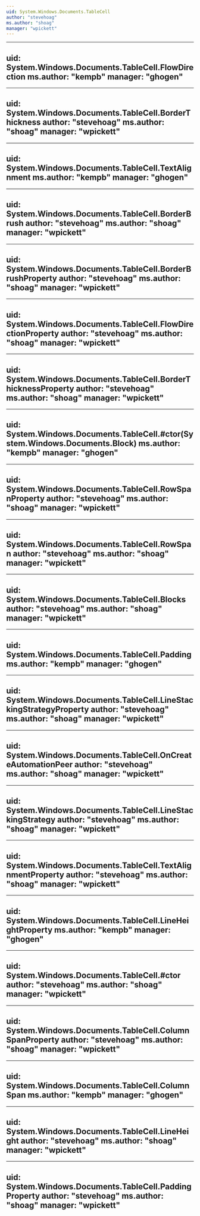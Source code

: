 ```yaml
---
uid: System.Windows.Documents.TableCell
author: "stevehoag"
ms.author: "shoag"
manager: "wpickett"
---
```


---
uid: System.Windows.Documents.TableCell.FlowDirection
ms.author: "kempb"
manager: "ghogen"
---

---
uid: System.Windows.Documents.TableCell.BorderThickness
author: "stevehoag"
ms.author: "shoag"
manager: "wpickett"
---

---
uid: System.Windows.Documents.TableCell.TextAlignment
ms.author: "kempb"
manager: "ghogen"
---

---
uid: System.Windows.Documents.TableCell.BorderBrush
author: "stevehoag"
ms.author: "shoag"
manager: "wpickett"
---

---
uid: System.Windows.Documents.TableCell.BorderBrushProperty
author: "stevehoag"
ms.author: "shoag"
manager: "wpickett"
---

---
uid: System.Windows.Documents.TableCell.FlowDirectionProperty
author: "stevehoag"
ms.author: "shoag"
manager: "wpickett"
---

---
uid: System.Windows.Documents.TableCell.BorderThicknessProperty
author: "stevehoag"
ms.author: "shoag"
manager: "wpickett"
---

---
uid: System.Windows.Documents.TableCell.#ctor(System.Windows.Documents.Block)
ms.author: "kempb"
manager: "ghogen"
---

---
uid: System.Windows.Documents.TableCell.RowSpanProperty
author: "stevehoag"
ms.author: "shoag"
manager: "wpickett"
---

---
uid: System.Windows.Documents.TableCell.RowSpan
author: "stevehoag"
ms.author: "shoag"
manager: "wpickett"
---

---
uid: System.Windows.Documents.TableCell.Blocks
author: "stevehoag"
ms.author: "shoag"
manager: "wpickett"
---

---
uid: System.Windows.Documents.TableCell.Padding
ms.author: "kempb"
manager: "ghogen"
---

---
uid: System.Windows.Documents.TableCell.LineStackingStrategyProperty
author: "stevehoag"
ms.author: "shoag"
manager: "wpickett"
---

---
uid: System.Windows.Documents.TableCell.OnCreateAutomationPeer
author: "stevehoag"
ms.author: "shoag"
manager: "wpickett"
---

---
uid: System.Windows.Documents.TableCell.LineStackingStrategy
author: "stevehoag"
ms.author: "shoag"
manager: "wpickett"
---

---
uid: System.Windows.Documents.TableCell.TextAlignmentProperty
author: "stevehoag"
ms.author: "shoag"
manager: "wpickett"
---

---
uid: System.Windows.Documents.TableCell.LineHeightProperty
ms.author: "kempb"
manager: "ghogen"
---

---
uid: System.Windows.Documents.TableCell.#ctor
author: "stevehoag"
ms.author: "shoag"
manager: "wpickett"
---

---
uid: System.Windows.Documents.TableCell.ColumnSpanProperty
author: "stevehoag"
ms.author: "shoag"
manager: "wpickett"
---

---
uid: System.Windows.Documents.TableCell.ColumnSpan
ms.author: "kempb"
manager: "ghogen"
---

---
uid: System.Windows.Documents.TableCell.LineHeight
author: "stevehoag"
ms.author: "shoag"
manager: "wpickett"
---

---
uid: System.Windows.Documents.TableCell.PaddingProperty
author: "stevehoag"
ms.author: "shoag"
manager: "wpickett"
---
